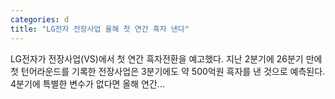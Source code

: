 ```yaml
---
categories: d
title: "LG전자 전장사업 올해 첫 연간 흑자 낸다"
---
```

LG전자가 전장사업(VS)에서 첫 연간 흑자전환을 예고했다. 지난 2분기에 26분기 만에 첫 턴어라운드를 기록한 전장사업은 3분기에도 약 500억원 흑자를 낸 것으로 예측된다. 4분기에 특별한 변수가 없다면 올해 연간...